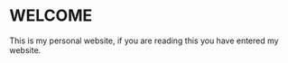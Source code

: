 <!DOCTYPE html>
<html>
<head>
<title>Welcome to my website</title>
</head>
<body> 
    <h1>WELCOME</h1>
    <p>This is my personal website, if you are reading this you have entered my website.</p>

   </body>

   </html>
